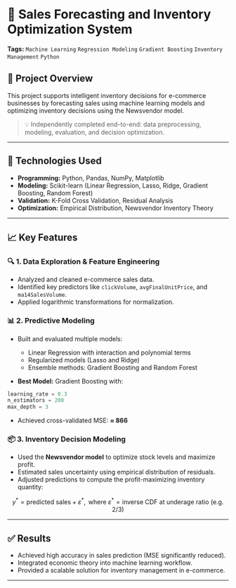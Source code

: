 # 🛒 Sales Forecasting and Inventory Optimization System

**Tags:** `Machine Learning` `Regression Modeling` `Gradient Boosting` `Inventory Management` `Python`

## 📌 Project Overview
This project supports intelligent inventory decisions for e-commerce businesses by forecasting sales using machine learning models and optimizing inventory decisions using the Newsvendor model.

> 💡 Independently completed end-to-end: data preprocessing, modeling, evaluation, and decision optimization.

---

## 🔧 Technologies Used
- **Programming:** Python, Pandas, NumPy, Matplotlib
- **Modeling:** Scikit-learn (Linear Regression, Lasso, Ridge, Gradient Boosting, Random Forest)
- **Validation:** K-Fold Cross Validation, Residual Analysis
- **Optimization:** Empirical Distribution, Newsvendor Inventory Theory

---

## 📈 Key Features

### 🔍 1. Data Exploration & Feature Engineering
- Analyzed and cleaned e-commerce sales data.
- Identified key predictors like `clickVolume`, `avgFinalUnitPrice`, and `ma14SalesVolume`.
- Applied logarithmic transformations for normalization.

### 📊 2. Predictive Modeling
- Built and evaluated multiple models:
  - Linear Regression with interaction and polynomial terms
  - Regularized models (Lasso and Ridge)
  - Ensemble methods: Gradient Boosting and Random Forest

- **Best Model:** Gradient Boosting with:
```python
learning_rate = 0.3
n_estimators = 200
max_depth = 3
```
- Achieved cross-validated MSE: **≈ 866**

### 📦 3. Inventory Decision Modeling
- Used the **Newsvendor model** to optimize stock levels and maximize profit.
- Estimated sales uncertainty using empirical distribution of residuals.
- Adjusted predictions to compute the profit-maximizing inventory quantity:
```math
y^* = \text{predicted sales} + \varepsilon^*,
\text{  where  } \varepsilon^* = \text{inverse CDF at underage ratio (e.g. 2/3)}
```

---

## ✅ Results
- Achieved high accuracy in sales prediction (MSE significantly reduced).
- Integrated economic theory into machine learning workflow.
- Provided a scalable solution for inventory management in e-commerce.

---

